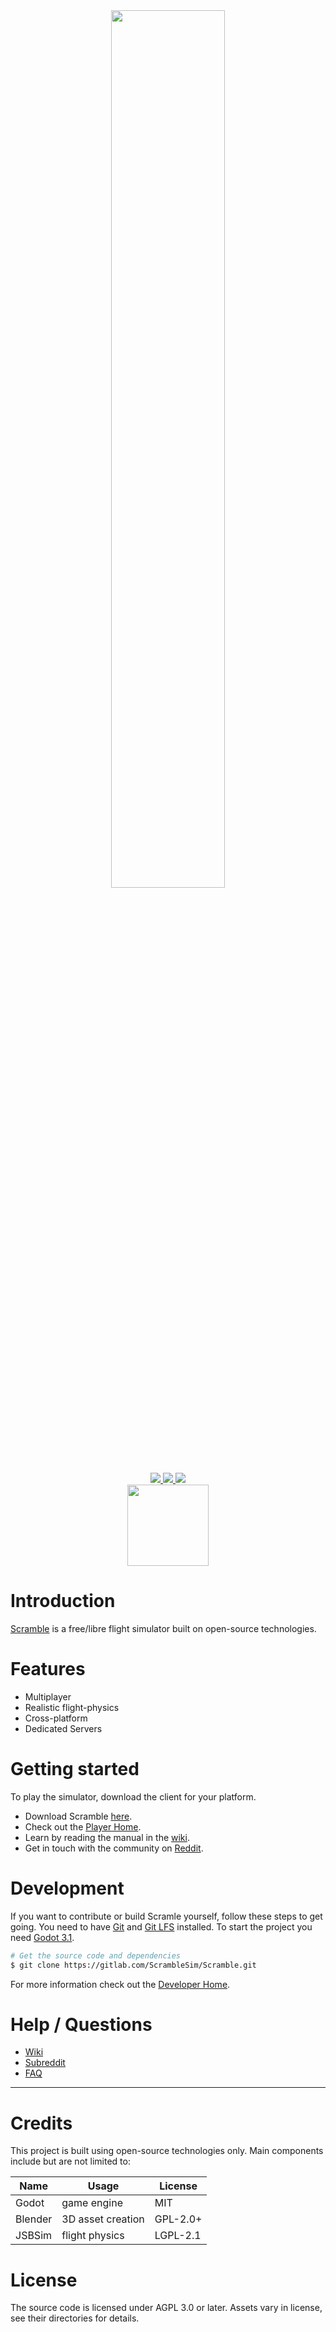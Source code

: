<div align="center">
    <a href="https://scramble-sim.org">
        <img width=60% src="https://gitlab.com/ScrambleSim/Scramble/raw/master/.gitlab/media/logo.png">
    </a>
</div>
<div align="center">
    <a href="https://tldrlegal.com/license/gnu-affero-general-public-license-v3-(agpl-3.0)">
        <img src="https://img.shields.io/badge/license-AGPL%20v3-blue.svg"></src>
    </a>
    <a href="https://gitlab.com/ScrambleSim/Scramble/commits/master">
        <img src="https://gitlab.com/ScrambleSim/Scramble/badges/master/pipeline.svg"></img>
    </a>
    <a href="https://gitlab.com/ScrambleSim/Scramble/commits/master">
        <img src="https://gitlab.com/ScrambleSim/Scramble/badges/master/coverage.svg"></img>
    </a>
</div>
<div align="center">
    <a href="https://gitlab.com/ScrambleSim/Scramble/-/releases">
        <img width=130vh src="https://img.shields.io/badge/_Download_-orange.svg"></img>
    </a>
</div>

# Introduction
[Scramble][scramble-website] is a free/libre flight simulator built on open-source technologies.

# Features
* Multiplayer
* Realistic flight-physics
* Cross-platform
* Dedicated Servers

# Getting started
To play the simulator, download the client for your platform.
* Download Scramble [here][scramble-download].
* Check out the [Player Home][wiki-player-home].
* Learn by reading the manual in the [wiki][wiki-home].
* Get in touch with the community on [Reddit][scramble-subreddit].

# Development
If you want to contribute or build Scramle yourself, follow these steps to get going.
You need to have [Git][git-website] and [Git LFS][git-lfs] installed.
To start the project you need [Godot 3.1][godot-download].
```bash
# Get the source code and dependencies
$ git clone https://gitlab.com/ScrambleSim/Scramble.git
```
For more information check out the [Developer Home][wiki-developer-home].

# Help / Questions
* [Wiki][wiki-home]
* [Subreddit][scramble-subreddit]
* [FAQ][wiki-faq]

---

# Credits
This project is built using open-source technologies only.
Main components include but are not limited to:

| **Name**  | **Usage**         | **License** |
|-----------|-------------------|-------------|
| Godot     | game engine       | MIT         |
| Blender   | 3D asset creation | GPL-2.0+    |
| JSBSim    | flight physics    | LGPL-2.1    |

# License
The source code is licensed under AGPL 3.0 or later.
Assets vary in license, see their directories for details.

[git-website]: https://git-scm.com/
[git-lfs]: https://help.github.com/en/articles/installing-git-large-file-storage
[scramble-website]: https://scramble-sim.org
[scramble-download]: https://gitlab.com/ScrambleSim/Scramble/-/releases
[wiki-developer-Home]: https://gitlab.com/ScrambleSim/Scramble/wikis/Homes/Developer-Home
[wiki-player-Home]: https://gitlab.com/ScrambleSim/Scramble/wikis/Homes/Player-Home
[scramble-subreddit]: https://reddit.com/r/scramble/
[wiki-home]: https://gitlab.com/ScrambleSim/Scramble/wikis/Home
[wiki-faq]: https://gitlab.com/ScrambleSim/Scramble/wikis/General/FAQ
[godot-download]: https://godotengine.org/download/


